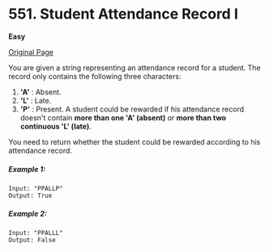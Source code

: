 # 551. Student Attendance Record I

**Easy**

[Original Page](https://leetcode.com/problems/student-attendance-record-i/)

You are given a string representing an attendance record for a student. The record only contains the following three characters:
1. **'A'** : Absent.
2. **'L'** : Late.
3. **'P'** : Present.
A student could be rewarded if his attendance record doesn't contain **more than one 'A' (absent)** or **more than two continuous 'L' (late)**.

You need to return whether the student could be rewarded according to his attendance record.
##### Example 1:
```
Input: "PPALLP"
Output: True
```
##### Example 2:
```
Input: "PPALLL"
Output: False
```